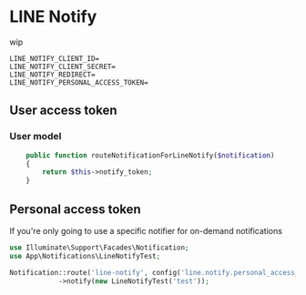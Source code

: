 # LINE Notify

wip

```
LINE_NOTIFY_CLIENT_ID=
LINE_NOTIFY_CLIENT_SECRET=
LINE_NOTIFY_REDIRECT=
LINE_NOTIFY_PERSONAL_ACCESS_TOKEN=
```

## User access token


### User model
```php
    public function routeNotificationForLineNotify($notification)
    {
        return $this->notify_token;
    }
```

## Personal access token
If you're only going to use a specific notifier for on-demand notifications

```php
use Illuminate\Support\Facades\Notification;
use App\Notifications\LineNotifyTest;

Notification::route('line-notify', config('line.notify.personal_access_token'))
            ->notify(new LineNotifyTest('test'));
```
